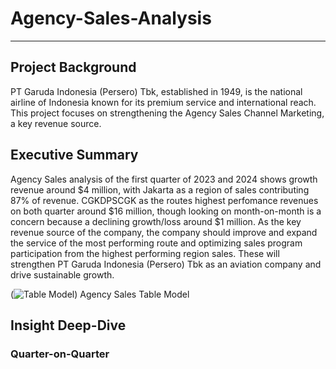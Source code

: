 # Agency-Sales-Analysis

***

## Project Background

PT Garuda Indonesia (Persero) Tbk, established in 1949, is the national airline of Indonesia known for its premium service and international reach. This project focuses on strengthening the Agency Sales Channel Marketing, a key revenue source.

## Executive Summary

Agency Sales analysis of the first quarter of 2023 and 2024 shows growth revenue around $4 million, with Jakarta as a region of sales contributing 87% of revenue. CGKDPSCGK as the routes highest perfomance revenues on both quarter around $16 million, though looking on month-on-month is a concern because a declining growth/loss around $1 million. As the key revenue source of the company, the company should improve and expand the service of the most performing route and optimizing sales program participation from the highest performing region sales. These will strengthen PT Garuda Indonesia (Persero) Tbk as an aviation company and drive sustainable growth.

(![Table Model](https://github.com/user-attachments/assets/9c76096d-40fd-4866-8c32-fba87a28abcf))
Agency Sales Table Model

## Insight Deep-Dive

### Quarter-on-Quarter 
